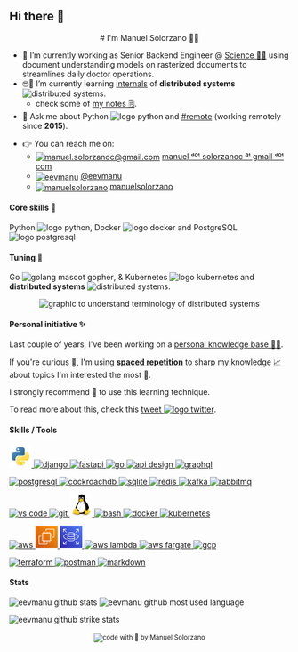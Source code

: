 <!-- ## Hi there 👋, I'm Manuel Solorzano 👨‍💻 -->
## Hi there 👋

<!-- <p align=center> -->
  <!-- <font size="5"> Hi there 👋</font> -->
<!-- </p> -->

<p align=center>
  <!-- <font size="+7"> I'm Manuel Solorzano 👨‍💻</font> -->
# I'm Manuel Solorzano 👨‍💻
</p>


- 🔭 I’m currently working as Senior Backend Engineer @ [Science 🤖📄](https://science.clinic/) using document understanding models on rasterized documents to streamlines daily doctor operations.
- 🤓📖 I’m currently learning <ins>internals</ins> of **distributed systems** <img src="https://i.imgur.com/xfKdkJ3.png" alt="distributed systems" height="18" />.
  - check some of [my notes 🗒️](https://github.com/eevmanu/pkb/blob/master/system_design/distributed-systems.md).
- 💬 Ask me about Python <img src="https://cdn.jsdelivr.net/gh/devicons/devicon/icons/python/python-original.svg" alt="logo python" height="18"/> and [#remote]() (working remotely since **2015**).
<!-- - 📫 You can reach me on <img src="https://api.iconify.design/ic/baseline-email.svg" alt="email" width="18" height="18"/> ‣ manuel ᵈºᵗ solorzanoc ªᵗ gmail ᵈºᵗ com -->
- 👉 You can reach me on:
  <!-- - <img src="https://api.iconify.design/ic/baseline-email.svg" alt="email" width="18" height="18"/> [manuel ᵈºᵗ solorzanoc ªᵗ gmail ᵈºᵗ com](mailto:manuel.solorzanoc@gmail.com) -->
  <!-- https://cliply.co/wp-content/uploads/2019/03/371902260_SENDING_MAIL_400.gif -->
  <!-- https://cliply.co/wp-content/uploads/2020/04/422004530_MAIL_BOX_3D_ICON_400px.gif -->
  - <a href="mailto:manuel.solorzanoc@gmail.com" target="blank"><img align="center" src="https://cliply.co/wp-content/uploads/2020/04/422004530_MAIL_BOX_3D_ICON_400px.gif" alt="manuel.solorzanoc@gmail.com" height="25" /></a> [manuel ᵈºᵗ solorzanoc ªᵗ gmail ᵈºᵗ com](mailto:manuel.solorzanoc@gmail.com)
  - <a href="https://twitter.com/eevmanu" target="blank"><img align="center" src="https://cliply.co/wp-content/uploads/2019/07/371907030_TWITTER_ICON_TRANSPARENT_400.gif" alt="eevmanu" height="25" /></a> [@eevmanu](https://twitter.com/eevmanu)
  - <a href="https://linkedin.com/in/manuelsolorzano" target="blank"><img align="center" src="https://cliply.co/wp-content/uploads/2021/02/372102050_LINKEDIN_ICON_TRANSPARENT_400.gif" alt="manuelsolorzano" height="25" /></a> [manuelsolorzano](https://linkedin.com/in/manuelsolorzano)
<!-- - 📫 You can reach me on 📧 ‣ manuel ᵈºᵗ solorzanoc ªᵗ gmail ᵈºᵗ com -->

<!-- #### Connect with me 👍 -->

<!-- <p align="left"> -->
<!-- <a href="https://twitter.com/eevmanu"              target="blank"><img align="center" src="https://raw.githubusercontent.com/rahuldkjain/github-profile-readme-generator/master/src/images/icons/Social/twitter.svg"       alt="eevmanu"         height="30" width="40" /></a> -->
<!-- <a href="https://linkedin.com/in/manuelsolorzano"  target="blank"><img align="center" src="https://raw.githubusercontent.com/rahuldkjain/github-profile-readme-generator/master/src/images/icons/Social/linked-in-alt.svg" alt="manuelsolorzano" height="30" width="40" /></a> -->
  <!-- <a href="https://linkedin.com/in/manuelsolorzano" target="blank"><img align="center" src="https://cliply.co/wp-content/uploads/2021/02/372102050_LINKEDIN_ICON_TRANSPARENT_400.gif"                                         alt="manuelsolorzano" height="30" /></a> -->
  <!-- <a href="https://twitter.com/eevmanu"             target="blank"><img align="center" src="https://cliply.co/wp-content/uploads/2019/07/371907030_TWITTER_ICON_TRANSPARENT_400.gif"                                          alt="eevmanu"         height="30" /></a> -->
  <!-- <a href="https://stackoverflow.com/users/3889948" target="blank"><img align="center" src="https://raw.githubusercontent.com/rahuldkjain/github-profile-readme-generator/master/src/images/icons/Social/stack-overflow.svg"  alt="3889948"         height="30" /></a> -->
<!-- thanks to https://cliply.co/  -->
<!-- </p> -->

#### Core skills 💪

Python <img src="https://cdn.jsdelivr.net/gh/devicons/devicon/icons/python/python-original.svg" alt="logo python" height="18"/>, Docker <img src="https://cdn.jsdelivr.net/gh/devicons/devicon/icons/docker/docker-plain.svg" alt="logo docker" height="18"/> and PostgreSQL <img src="https://cdn.jsdelivr.net/gh/devicons/devicon/icons/postgresql/postgresql-original.svg" alt="logo postgresql" height="18" />

#### Tuning 🔧

Go <img src="https://raw.githubusercontent.com/egonelbre/gophers/master/.thumb/vector/fairy-tale/witch-too-much-candy.png" alt="golang mascot gopher" height="18" />, & Kubernetes <img src="https://cdn.jsdelivr.net/gh/devicons/devicon/icons/kubernetes/kubernetes-plain.svg" alt="logo kubernetes" height="18"/> and **distributed systems** <img src="https://i.imgur.com/xfKdkJ3.png" alt="distributed systems" height="18" />.

<!--
https://api.iconify.design/ph/graph-thin.svg

thanks to 👏 https://berty.tech/blog/decentralized-distributed-centralized/
https://i.imgur.com/xfKdkJ3.png bg
https://i.imgur.com/aoCu8jW.png no bg
-->

<p align=center>
  <img src="https://i.imgur.com/xvqc5ON.png" alt="graphic to understand terminology of distributed systems" height="450" />
</p>

<!--
thanks 👏 to http://www.rand.org/content/dam/rand/pubs/research_memoranda/2006/RM3420.pdf
https://i.imgur.com/xvqc5ON.png

thanks 👏 to https://medium.com/safenetwork/evolving-terminology-with-evolved-technology-decentralized-versus-distributed-7f8b4c9eacb
https://i.imgur.com/8WkgVDX.png bg
https://i.imgur.com/l5gMBN3.png no bg -->

#### Personal initiative ✨

Last couple of years, I've been working on a [personal knowledge base 📖🔎](https://github.com/eevmanu/pkb).

If you're curious 👀, I'm using [**spaced repetition**](https://en.wikipedia.org/wiki/Spaced_repetition) to sharp my knowledge 📈 about topics I'm interested the most 🤩.

I strongly recommend 🤝 to use this learning technique.

To read more about this, check this [tweet <img src="https://cdn.jsdelivr.net/gh/devicons/devicon/icons/twitter/twitter-original.svg" alt="logo twitter" height="18"/>](https://twitter.com/SahilBloom/status/1441766163394990080).

#### Skills / Tools

<!-- languages and frameworks -->
<p align="left">
  <!-- python -->
  <a href="https://www.python.org" target="_blank" rel="noreferrer">
    <img
      src="https://raw.githubusercontent.com/devicons/devicon/master/icons/python/python-original.svg"
      alt="python" width="40" height="40"/>
  </a>
  <!-- django -->
  <a href="https://www.djangoproject.com/" target="_blank" rel="noreferrer">
    <img
      src="https://cdn.worldvectorlogo.com/logos/django.svg"
      alt="django" width="40" height="40"/>
  </a>
  <!-- fastapi -->
  <!-- https://cdn.jsdelivr.net/gh/devicons/devicon/icons/fastapi/fastapi-original.svg -->
  <!-- https://cdn.jsdelivr.net/gh/devicons/devicon/icons/fastapi/fastapi-original-wordmark.svg -->
  <a href="https://fastapi.tiangolo.com/" target="_blank" rel="noreferrer">
    <img
      src="https://cdn.jsdelivr.net/gh/devicons/devicon/icons/fastapi/fastapi-original.svg"
      alt="fastapi" width="40" height="40"/>
  </a>
  <!-- golang -->
  <a href="https://go.dev/" target="_blank" rel="noreferrer">
    <img
      src="https://cdn.jsdelivr.net/gh/devicons/devicon/icons/go/go-original-wordmark.svg"
      alt="go" width="40" height="40"/>
  </a>
  <!-- api design -->
  <!-- https://api.iconify.design/mdi/api.svg -->
  <a href="https://stoplight.io/api-design-guide" target="_blank" rel="noreferrer">
    <img
      src="https://api.iconify.design/mdi/api.svg"
      alt="api design" width="40" height="40"/>
  </a>
  <!-- graphql -->
  <a href="https://graphql.org" target="_blank" rel="noreferrer">
    <img
      src="https://www.vectorlogo.zone/logos/graphql/graphql-icon.svg"
      alt="graphql" width="40" height="40"/>
  </a>
</p>

<!-- database, data store and related (message bus, message queue, etc) -->
<p align="left">
  <!-- postgresql -->
  <!-- https://cdn.jsdelivr.net/gh/devicons/devicon/icons/postgresql/postgresql-original.svg -->
  <!-- https://cdn.jsdelivr.net/gh/devicons/devicon/icons/postgresql/postgresql-plain.svg -->
  <!-- https://raw.githubusercontent.com/devicons/devicon/master/icons/postgresql/postgresql-original-wordmark.svg -->
  <a href="https://www.postgresql.org" target="_blank" rel="noreferrer">
    <img
      src="https://cdn.jsdelivr.net/gh/devicons/devicon/icons/postgresql/postgresql-plain.svg"
      alt="postgresql" width="40" height="40"/>
  </a>
  <!-- cockroachdb -->
  <a href="https://www.cockroachlabs.com/product/cockroachdb/" target="_blank" rel="noreferrer">
    <img
      src="https://i.imgur.com/DMBnuJX.png"
      alt="cockroachdb" width="40" height="40"/>
  </a>
  <!-- sqlite -->
  <a href="https://www.sqlite.org/" target="_blank" rel="noreferrer">
    <img
      src="https://www.vectorlogo.zone/logos/sqlite/sqlite-icon.svg"
      alt="sqlite" width="40" height="40"/>
  </a>
  <!-- redis -->
  <!-- https://cdn.jsdelivr.net/gh/devicons/devicon/icons/redis/redis-original.svg -->
  <!-- https://cdn.jsdelivr.net/gh/devicons/devicon/icons/redis/redis-plain.svg -->
  <!-- https://raw.githubusercontent.com/devicons/devicon/master/icons/redis/redis-original-wordmark.svg -->
  <a href="https://redis.io" target="_blank" rel="noreferrer">
    <img
      src="https://cdn.jsdelivr.net/gh/devicons/devicon/icons/redis/redis-original.svg"
      alt="redis" width="40" height="40"/>
  </a>
  <!-- kafka -->
  <a href="https://kafka.apache.org/" target="_blank" rel="noreferrer">
    <img
      src="https://www.vectorlogo.zone/logos/apache_kafka/apache_kafka-icon.svg"
      alt="kafka" width="40" height="40"/>
  </a>
  <!-- rabbitmq -->
  <a href="https://www.rabbitmq.com" target="_blank" rel="noreferrer">
    <img
      src="https://www.vectorlogo.zone/logos/rabbitmq/rabbitmq-icon.svg"
      alt="rabbitmq" width="40" height="40"/>
  </a>
</p>

<!-- developer tools -->
<p align="left">
<!-- vscode -->
  <!-- https://api.iconify.design/vscode-icons/file-type-vscode.svg -->
  <a href="https://code.visualstudio.com/" target="_blank" rel="noreferrer">
    <img
      src="https://api.iconify.design/vscode-icons/file-type-vscode.svg"
      alt="vs code" width="40" height="40"/>
  </a>
  <!-- git -->
  <a href="https://git-scm.com/" target="_blank" rel="noreferrer">
    <img
      src="https://www.vectorlogo.zone/logos/git-scm/git-scm-icon.svg"
      alt="git" width="40" height="40"/>
  </a>
  <!-- linux -->
  <a href="https://www.linux.org/" target="_blank" rel="noreferrer">
    <img
      src="https://raw.githubusercontent.com/devicons/devicon/master/icons/linux/linux-original.svg"
      alt="linux" width="40" height="40"/>
  </a>
  <!-- bash -->
  <a href="https://www.gnu.org/software/bash/" target="_blank" rel="noreferrer">
    <img
      src="https://www.vectorlogo.zone/logos/gnu_bash/gnu_bash-icon.svg"
      alt="bash" width="40" height="40"/>
  </a>
  <!-- docker -->
  <!-- https://raw.githubusercontent.com/devicons/devicon/master/icons/docker/docker-original-wordmark.svg -->
  <!-- https://cdn.jsdelivr.net/gh/devicons/devicon/icons/docker/docker-plain.svg -->
  <a href="https://www.docker.com/" target="_blank" rel="noreferrer">
    <img
      src="https://cdn.jsdelivr.net/gh/devicons/devicon/icons/docker/docker-plain.svg"
      alt="docker" width="40" height="40"/>
  </a>
  <!-- kubernetes -->
  <a href="https://kubernetes.io" target="_blank" rel="noreferrer">
    <img
      src="https://www.vectorlogo.zone/logos/kubernetes/kubernetes-icon.svg"
      alt="kubernetes" width="40" height="40"/>
  </a>
</p>

<!-- cloud native tools -->
<p align="left">
  <!-- AWS -->
  <!-- https://raw.githubusercontent.com/devicons/devicon/master/icons/amazonwebservices/amazonwebservices-original-wordmark.svg -->
  <!-- https://raw.githubusercontent.com/devicons/devicon/1119b9f84c0290e0f0b38982099a2bd027a48bf1/icons/amazonwebservices/amazonwebservices-original.svg -->
  <!-- https://cdn.jsdelivr.net/gh/devicons/devicon/icons/amazonwebservices/amazonwebservices-original.svg -->
  <a href="https://aws.amazon.com" target="_blank" rel="noreferrer">
    <img
      src="https://cdn.jsdelivr.net/gh/devicons/devicon/icons/amazonwebservices/amazonwebservices-original.svg"
      alt="aws" width="40" height="40"/>
  </a>
  <!-- aws ec2 -->
  <a href="https://aws.amazon.com/ec2/" target="_blank" rel="noreferrer">
    <img
      src="https://raw.githubusercontent.com/sashee/aws-svg-icons/ddf2928b65d8f18c20c6a792740ec934804e7a25/docs/Architecture-Service-Icons_07302021/Arch_Compute/64/Arch_Amazon-EC2_64.svg"
      alt="aws ec2" width="40" height="40"/>
  </a>
  <!-- aws rds -->
  <!-- https://github.com/awslabs/aws-icons-for-plantuml/blob/main/dist/Database/RDS.png?raw=true -->
  <!-- https://raw.githubusercontent.com/sashee/aws-svg-icons/ddf2928b65d8f18c20c6a792740ec934804e7a25/docs/Category-Icons_07302021/Arch-Category_64/Arch-Category_Database_64.svg -->
  <!-- <svg class="w-6 h-6" height="40" width="40" xmlns="http://www.w3.org/2000/svg"><defs><linearGradient x1="0%" y1="100%" x2="100%" y2="0%" id="Arch_Amazon-RDS_32_svg__a"><stop stop-color="#2E27AD" offset="0%"></stop><stop stop-color="#527FFF" offset="100%"></stop></linearGradient></defs><g fill="none" fill-rule="evenodd"><path d="M0 0h40v40H0z" fill="url(#Arch_Amazon-RDS_32_svg__a)"></path><path d="M11.854 28.854L7.708 33H10.5v1h-4a.5.5 0 01-.5-.5v-4h1v2.793l4.147-4.146.707.707zM33 29.5h1v4c0 .277-.223.5-.5.5h-4v-1h2.793l-4.146-4.146.707-.707L33 32.293V29.5zm1-23v4h-1V7.708l-4.146 4.146-.707-.707L32.293 7H29.5V6h4a.5.5 0 01.5.5zm-27 4H6v-4a.5.5 0 01.5-.5h4v1H7.527l4.319 4.14-.691.721L7 7.88v2.62zm25.726 8.9c0-1.558-1.806-3.1-4.83-4.123l.32-.947c3.502 1.185 5.51 3.033 5.51 5.07 0 2.037-2.008 3.886-5.51 5.071l-.32-.948c3.024-1.023 4.83-2.565 4.83-4.123zm-24.989 0c0 1.492 1.69 2.993 4.521 4.014l-.34.94c-3.293-1.187-5.181-2.993-5.181-4.954 0-1.961 1.888-3.767 5.181-4.955l.34.941c-2.831 1.021-4.521 2.522-4.521 4.014zm12.286-3.681c-3.136 0-4.891-.799-4.917-1.125.026-.326 1.781-1.125 4.917-1.125 3.133 0 4.89.798 4.917 1.125-.027.326-1.784 1.125-4.917 1.125zm0 3.555c-3.182 0-4.917-.926-4.917-1.402v-2.03c1.135.595 3.069.877 4.917.877 1.848 0 3.782-.282 4.917-.877v2.03c0 .476-1.735 1.402-4.917 1.402zm0 3.737c-3.182 0-4.917-.927-4.917-1.403v-2.343c1.119.665 3.023 1.009 4.917 1.009 1.894 0 3.798-.344 4.917-1.009v2.343c0 .476-1.735 1.403-4.917 1.403zm0 3.279c-3.182 0-4.917-.915-4.917-1.385v-1.904c1.119.666 3.023 1.01 4.917 1.01 1.894 0 3.798-.344 4.917-1.01v1.904c0 .47-1.735 1.385-4.917 1.385zm0-13.821c-2.85 0-5.917.665-5.917 2.125v10.311c0 1.566 2.977 2.385 5.917 2.385s5.917-.819 5.917-2.385V14.594c0-1.46-3.067-2.125-5.917-2.125z" fill="#FFF"></path></g></svg> -->
  <a href="https://aws.amazon.com/rds/" target="_blank" rel="noreferrer">
    <img
      src="https://raw.githubusercontent.com/sashee/aws-svg-icons/ddf2928b65d8f18c20c6a792740ec934804e7a25/docs/Architecture-Service-Icons_07302021/Arch_Database/64/Arch_Amazon-RDS_64.svg"
      alt="aws rds" width="40" height="40"/>
  </a>
  <!-- aws lambda -->
  <!-- https://raw.githubusercontent.com/sashee/aws-svg-icons/ddf2928b65d8f18c20c6a792740ec934804e7a25/docs/Architecture-Service-Icons_07302021/Arch_Compute/64/Arch_AWS-Lambda_64.svg -->
  <!-- https://api.iconify.design/logos/aws-lambda.svg -->
  <a href="https://aws.amazon.com/lambda/" target="_blank" rel="noreferrer">
    <img
      src="https://api.iconify.design/logos/aws-lambda.svg"
      alt="aws lambda" width="40" height="40"/>
  </a>
  <!-- aws fargate -->
  <!-- https://raw.githubusercontent.com/sashee/aws-svg-icons/ddf2928b65d8f18c20c6a792740ec934804e7a25/docs/Architecture-Service-Icons_07302021/Arch_Containers/64/Arch_AWS-Fargate_64.svg -->
  <a href="https://aws.amazon.com/fargate/" target="_blank" rel="noreferrer">
    <img
      src="https://api.iconify.design/logos/aws-fargate.svg"
      alt="aws fargate" width="40" height="40"/>
  </a>
  <!-- GCP -->
  <a href="https://cloud.google.com" target="_blank" rel="noreferrer">
    <img
      src="https://www.vectorlogo.zone/logos/google_cloud/google_cloud-icon.svg"
      alt="gcp" width="40" height="40"/>
  </a>
</p>

<!-- extra final tools -->
<p align="left">
  <!-- terraform -->
  <!-- https://cdn.jsdelivr.net/gh/devicons/devicon/icons/terraform/terraform-original-wordmark.svg -->
  <!-- https://cdn.jsdelivr.net/gh/devicons/devicon/icons/terraform/terraform-original.svg -->
  <!-- https://cdn.jsdelivr.net/gh/devicons/devicon/icons/terraform/terraform-plain.svg -->
  <a href="https://www.terraform.io/" target="_blank" rel="noreferrer">
    <img
      src="https://cdn.jsdelivr.net/gh/devicons/devicon/icons/terraform/terraform-original.svg"
      alt="terraform" width="40" height="40"/>
  </a>
  <!-- postman -->
  <a href="https://postman.com" target="_blank" rel="noreferrer">
    <img
      src="https://www.vectorlogo.zone/logos/getpostman/getpostman-icon.svg"
      alt="postman" width="40" height="40"/>
  </a>
  <!-- hugo -->
  <!-- <a href="https://gohugo.io/" target="_blank" rel="noreferrer">
    <img
      src="https://api.iconify.design/logos-hugo.svg"
      alt="hugo" width="40" height="40"/>
  </a> -->
  <!-- markdown -->
  <!-- https://api.iconify.design/mdi/language-markdown.svg -->
  <a href="https://www.markdownguide.org/" target="_blank" rel="noreferrer">
    <img
      src="https://api.iconify.design/mdi/language-markdown.svg"
      alt="markdown" width="40" height="40"/>
  </a>
  <!-- TODO add modern bash tools -->
  <!-- TODO add cloudflare -->
  <!-- TODO add railway -->
</p>

#### Stats

<!-- ![eevmanu profile views](https://komarev.com/ghpvc/?username=eevmanu) -->
<!-- ![eevmanu github stats](https://github-readme-stats.vercel.app/api?username=eevmanu&show_icons=true&hide=[%22issues%22]) -->
![eevmanu github stats](https://github-readme-stats.vercel.app/api?username=eevmanu&show_icons=true&theme=algolia)
![eevmanu github most used language](https://github-readme-stats.vercel.app/api/top-langs?username=eevmanu&show_icons=true&locale=en&layout=compact&theme=algolia)
<!-- TODO https://github.com/jstrieb/github-stats -->
![eevmanu github strike stats](https://streak-stats.demolab.com/?user=eevmanu&theme=algolia)
<!-- [![Readme Card](https://github-readme-stats.vercel.app/api/pin/?username=eevmanu&repo=pkb)](https://github.com/eevmanu/pkb) -->
<!-- ![eevmanu github trophies](https://github-profile-trophy.vercel.app/?username=eevmanu) -->

<!--
**eevmanu/eevmanu** is a ✨ _special_ ✨ repository because its `README.md` (this file) appears on your GitHub profile.

Here are some ideas to get you started:
- 🔭 I’m currently working ...
- 👯 I’m looking to collaborate on ...
- 🤔 I’m looking for help with ...
- 😄 Pronouns: ...
- ⚡ Fun fact: ...
-->

<p align=center>
  <!-- <a>  with ♥ by Manuel Solorzano</a> -->
  <!-- <small><a>  with ♥ by Manuel Solorzano</a></small> -->
  <small>
    <!-- ♥ -->
    <a><img src="https://api.iconify.design/material-symbols/code.svg" alt="code" width="15" height="15"/> with 💙 by Manuel Solorzano</a>
  </small>
</p>
